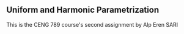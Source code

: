 ## Uniform and Harmonic Parametrization
This is the CENG 789 course's second assignment by Alp Eren SARI

